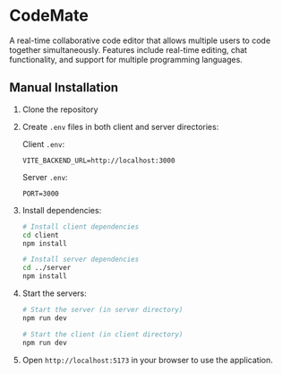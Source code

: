 # CodeMate

A real-time collaborative code editor that allows multiple users to code together simultaneously. Features include real-time editing, chat functionality, and support for multiple programming languages.

## Manual Installation

1. Clone the repository
2. Create `.env` files in both client and server directories:

   Client `.env`:
   ```
   VITE_BACKEND_URL=http://localhost:3000
   ```

   Server `.env`:
   ```
   PORT=3000
   ```

3. Install dependencies:
   ```bash
   # Install client dependencies
   cd client
   npm install

   # Install server dependencies
   cd ../server
   npm install
   ```

4. Start the servers:
   ```bash
   # Start the server (in server directory)
   npm run dev

   # Start the client (in client directory)
   npm run dev
   ```

5. Open `http://localhost:5173` in your browser to use the application. 